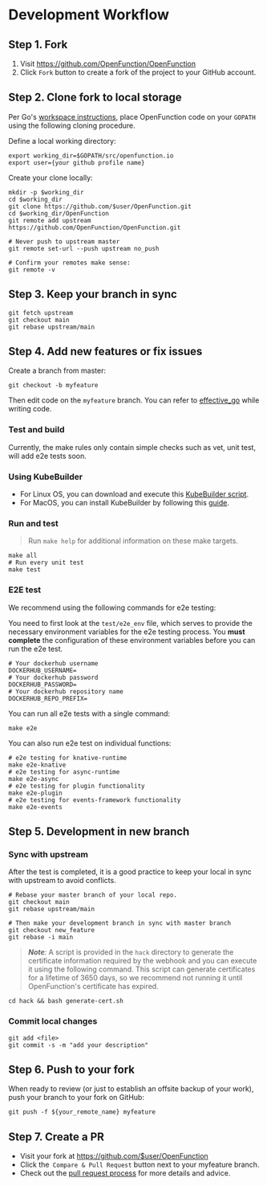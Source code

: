 # Development Workflow

## Step 1. Fork

1. Visit https://github.com/OpenFunction/OpenFunction
2. Click `Fork` button to create a fork of the project to your GitHub account.

## Step 2. Clone fork to local storage

Per Go's [workspace instructions](https://golang.org/doc/code.html#Workspaces), place OpenFunction code on your `GOPATH` using the following cloning procedure.

Define a local working directory:

```shell
export working_dir=$GOPATH/src/openfunction.io
export user={your github profile name}
```

Create your clone locally:

```shell
mkdir -p $working_dir
cd $working_dir
git clone https://github.com/$user/OpenFunction.git
cd $working_dir/OpenFunction
git remote add upstream https://github.com/OpenFunction/OpenFunction.git

# Never push to upstream master
git remote set-url --push upstream no_push

# Confirm your remotes make sense:
git remote -v
```

## Step 3. Keep your branch in sync

```shell
git fetch upstream
git checkout main
git rebase upstream/main
```

## Step 4. Add new features or fix issues

Create a branch from master:

```shell
git checkout -b myfeature
```

Then edit code on the `myfeature` branch. You can refer to [effective_go](https://golang.org/doc/effective_go.html) while writing code.

### Test and build

Currently, the make rules only contain simple checks such as vet, unit test, will add e2e tests soon.

### Using KubeBuilder

- For Linux OS, you can download and execute this [KubeBuilder script](https://raw.githubusercontent.com/kubesphere/kubesphere/master/hack/install_kubebuilder.sh).
- For MacOS, you can install KubeBuilder by following this [guide](https://book.kubebuilder.io/quick-start.html).

### Run and test

> Run `make help` for additional information on these make targets.

```shell
make all
# Run every unit test
make test
```

### E2E test

We recommend using the following commands for e2e testing:

You need to first look at the `test/e2e_env` file, which serves to provide the necessary environment variables for the e2e testing process. You **must complete** the configuration of these environment variables before you can run the e2e test.

```shell
# Your dockerhub username
DOCKERHUB_USERNAME=
# Your dockerhub password
DOCKERHUB_PASSWORD=
# Your dockerhub repository name
DOCKERHUB_REPO_PREFIX=
```

You can run all e2e tests with a single command:

```shell
make e2e
```

You can also run e2e test on individual functions:

```shell
# e2e testing for knative-runtime
make e2e-knative
# e2e testing for async-runtime
make e2e-async
# e2e testing for plugin functionality
make e2e-plugin
# e2e testing for events-framework functionality
make e2e-events
```

## Step 5. Development in new branch

### Sync with upstream

After the test is completed, it is a good practice to keep your local in sync with upstream to avoid conflicts.

```shell
# Rebase your master branch of your local repo.
git checkout main
git rebase upstream/main

# Then make your development branch in sync with master branch
git checkout new_feature
git rebase -i main
```

> ***Note**:* A script is provided in the `hack` directory to generate the certificate information required by the webhook and you can execute it using the following command. This script can generate certificates for a lifetime of 3650 days, so we recommend not running it until OpenFunction's certificate has expired.

```shell
cd hack && bash generate-cert.sh
```

### Commit local changes

```shell
git add <file>
git commit -s -m "add your description"
```

## Step 6. Push to your fork

When ready to review (or just to establish an offsite backup of your work), push your branch to your fork on GitHub:

```shell
git push -f ${your_remote_name} myfeature
```

## Step 7. Create a PR

- Visit your fork at https://github.com/$user/OpenFunction
- Click the` Compare & Pull Request` button next to your myfeature branch.
- Check out the [pull request process](pull-requests.md) for more details and advice.